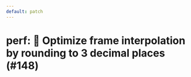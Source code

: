 ```yaml
---
default: patch
---
```


# perf: 🚀 Optimize frame interpolation by rounding to 3 decimal places (#148)

